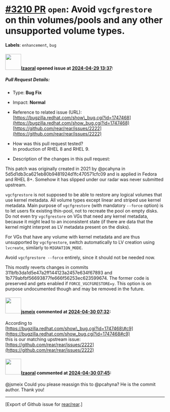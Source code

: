 [\#3210 PR](https://github.com/rear/rear/pull/3210) `open`: Avoid `vgcfgrestore` on thin volumes/pools and any other unsupported volume types.
==============================================================================================================================================

**Labels**: `enhancement`, `bug`

#### <img src="https://avatars.githubusercontent.com/u/48823770?v=4" width="50">[lzaoral](https://github.com/lzaoral) opened issue at [2024-04-29 13:37](https://github.com/rear/rear/pull/3210):

##### Pull Request Details:

-   Type: **Bug Fix**

-   Impact: **Normal**

-   Reference to related issue (URL):  
    [https://bugzilla.redhat.com/show\_bug.cgi?id=1747468](https://bugzilla.redhat.com/show_bug.cgi?id=1747468)  
    [https://github.com/rear/rear/issues/2222](https://github.com/rear/rear/issues/2222)

-   How was this pull request tested?  
    In production of RHEL 8 and RHEL 9.

-   Description of the changes in this pull request:

This patch was originally created in 2021 by @pcahyna in
5d5d1db3ca621eb80b9481924d1fc470571cfc09 and is applied in Fedora and
RHEL 8+. Somehow it has slipped under our radar was never submitted
upstream.

`vgcfgrestore` is not supposed to be able to restore any logical volumes
that use kernel metadata. All volume types except linear and striped use
kernel metadata. Main purpose of `vgcfgrestore` (with mandatory
`--force` option) is to let users fix existing thin-pool, not to
recreate the pool on empty disks. Do not even try `vgcfgrestore` on VGs
that need any kernel metadata, because it might lead to an inconsistent
state (if there are data that the kernel might interpret as LV metadata
present on the disks).

For VGs that have any volume with kernel metadata and are thus
unsupported by `vgcfgrestore`, switch automatically to LV creation using
`lvcreate`, similarly to `MIGRATION_MODE`.

Avoid `vgcfgrestore --force` entirely, since it should not be needed
now.

This mostly reverts changes in commits
311bfb3da1d5e47a2ff144123a2457e634f67893 and
1b779abfbf56693877fe666f56253ec623599674. The former code is preserved
and gets enabled if `FORCE_VGCFGRESTORE=y`. This option is on purpose
undocumented though and may be removed in the future.

#### <img src="https://avatars.githubusercontent.com/u/1788608?u=925fc54e2ce01551392622446ece427f51e2f0ce&v=4" width="50">[jsmeix](https://github.com/jsmeix) commented at [2024-04-30 07:32](https://github.com/rear/rear/pull/3210#issuecomment-2084593414):

According to  
[https://bugzilla.redhat.com/show\_bug.cgi?id=1747468\#c9](https://bugzilla.redhat.com/show_bug.cgi?id=1747468#c9)  
this is our matching upstream issue:  
[https://github.com/rear/rear/issues/2222](https://github.com/rear/rear/issues/2222)

#### <img src="https://avatars.githubusercontent.com/u/48823770?v=4" width="50">[lzaoral](https://github.com/lzaoral) commented at [2024-04-30 07:45](https://github.com/rear/rear/pull/3210#issuecomment-2084614529):

@jsmeix Could you please reassign this to @pcahyna? He is the commit
author. Thank you!

------------------------------------------------------------------------

\[Export of Github issue for
[rear/rear](https://github.com/rear/rear).\]
